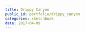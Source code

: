 ```yaml
---
title: Drippy Canyon
public_id: portfolio/drippy_canyon
categories: sketchbook
date: 2017-04-09
---
```

